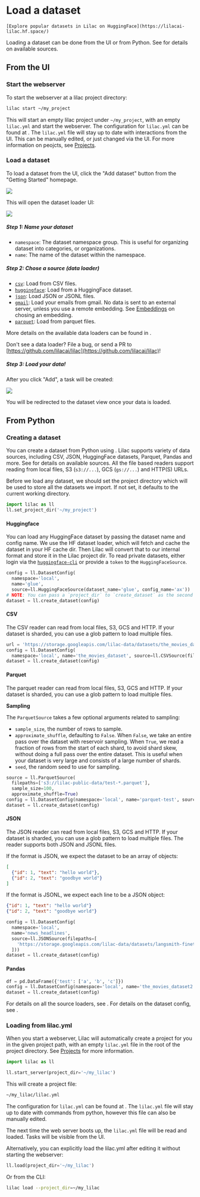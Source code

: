 # Load a dataset

```{tip}
[Explore popular datasets in Lilac on HuggingFace](https://lilacai-lilac.hf.space/)
```

Loading a dataset can be done from the UI or from Python. See [](#lilac.sources) for details on
available sources.

## From the UI

### Start the webserver

To start the webserver at a lilac project directory:

```sh
lilac start ~/my_project
```

This will start an empty lilac project under `~/my_project`, with an empty `lilac.yml` and start the
webserver. The configuration for `lilac.yml` can be found at [](#Config). The `lilac.yml` file will
stay up to date with interactions from the UI. This can be manually edited, or just changed via the
UI. For more information on peojcts, see [Projects](../projects/projects.md).

### Load a dataset

To load a dataset from the UI, click the "Add dataset" button from the "Getting Started" homepage.

<img src="../_static/dataset/dataset_getting_started.png"></img>

This will open the dataset loader UI:

<img src="../_static/dataset/dataset_load.png"></img>

##### Step 1: Name your dataset

- `namespace`: The dataset namespace group. This is useful for organizing dataset into categories,
  or organizations.
- `name`: The name of the dataset within the namespace.

##### Step 2: Chose a source (data loader)

- [`csv`](#lilac.sources.CSVSource): Load from CSV files.
- [`huggingface`](#lilac.sources.HuggingFaceSource): Load from a HuggingFace dataset.
- [`json`](#lilac.sources.JSONSource): Load JSON or JSONL files.
- [`gmail`](#lilac.sources.GmailSource): Load your emails from gmail. No data is sent to an external
  server, unless you use a remote embedding. See [Embeddings](../embeddings/embeddings.md) on
  chosing an embedding.
- [`parquet`](#lilac.sources.ParquetSource): Load from parquet files.

More details on the available data loaders can be found in [](#lilac.sources).

Don't see a data loader? File a bug, or send a PR to
[https://github.com/lilacai/lilac](https://github.com/lilacai/lilac)!

##### Step 3: Load your data!

After you click "Add", a task will be created:

<img src="../_static/dataset/dataset_load_tasks.png"></img>

You will be redirected to the dataset view once your data is loaded.

## From Python

### Creating a dataset

You can create a dataset from Python using [](#lilac.create_dataset). Lilac supports variety of data
sources, including CSV, JSON, HuggingFace datasets, Parquet, Pandas and more. See [](#lilac.sources)
for details on available sources. All the file based readers support reading from local files, S3
(`s3://...`), GCS (`gs://...`) and HTTP(S) URLs.

Before we load any dataset, we should set the project directory which will be used to store all the
datasets we import. If not set, it defaults to the current working directory.

```python
import lilac as ll
ll.set_project_dir('~/my_project')
```

#### Huggingface

You can load any HuggingFace dataset by passing the dataset name and config name. We use the HF
dataset loader, which will fetch and cache the dataset in your HF cache dir. Then Lilac will convert
that to our internal format and store it in the Lilac project dir. To read private datasets, either
login via the [`huggingface-cli`](https://huggingface.co/docs/huggingface_hub/quick-start#login) or
provide a `token` to the `HuggingFaceSource`.

```python
config = ll.DatasetConfig(
  namespace='local',
  name='glue',
  source=ll.HuggingFaceSource(dataset_name='glue', config_name='ax'))
# NOTE: You can pass a `project_dir` to `create_dataset` as the second argument.
dataset = ll.create_dataset(config)
```

#### CSV

The CSV reader can read from local files, S3, GCS and HTTP. If your dataset is sharded, you can use
a glob pattern to load multiple files.

```python
url = 'https://storage.googleapis.com/lilac-data/datasets/the_movies_dataset/the_movies_dataset.csv'
config = ll.DatasetConfig(
  namespace='local', name='the_movies_dataset', source=ll.CSVSource(filepaths=[url]))
dataset = ll.create_dataset(config)
```

#### Parquet

The parquet reader can read from local files, S3, GCS and HTTP. If your dataset is sharded, you can
use a glob pattern to load multiple files.

**Sampling**

The `ParquetSource` takes a few optional arguments related to sampling:

- `sample_size`, the number of rows to sample.
- `approximate_shuffle`, defaulting to `False`. When `False`, we take an entire pass over the
  dataset with reservoir sampling. When `True`, we read a fraction of rows from the start of each
  shard, to avoid shard skew, without doing a full pass over the entire dataset. This is useful when
  your dataset is very large and consists of a large number of shards.
- `seed`, the random seed to use for sampling.

```python
source = ll.ParquetSource(
  filepaths=['s3://lilac-public-data/test-*.parquet'],
  sample_size=100,
  approximate_shuffle=True)
config = ll.DatasetConfig(namespace='local', name='parquet-test', source=source)
dataset = ll.create_dataset(config)
```

#### JSON

The JSON reader can read from local files, S3, GCS and HTTP. If your dataset is sharded, you can use
a glob pattern to load multiple files. The reader supports both JSON and JSONL files.

If the format is JSON, we expect the dataset to be an array of objects:

```json
[
  {"id": 1, "text": "hello world"},
  {"id": 2, "text": "goodbye world"}
]
```

If the format is JSONL, we expect each line to be a JSON object:

```json
{"id": 1, "text": "hello world"}
{"id": 2, "text": "goodbye world"}
```

```python
config = ll.DatasetConfig(
  namespace='local',
  name='news_headlines',
  source=ll.JSONSource(filepaths=[
    'https://storage.googleapis.com/lilac-data/datasets/langsmith-finetuning-rag/rag.jsonl'
  ]))
dataset = ll.create_dataset(config)
```

#### Pandas

```python
df = pd.DataFrame({'test': ['a', 'b', 'c']})
config = ll.DatasetConfig(namespace='local', name='the_movies_dataset2', source=ll.PandasSource(df))
dataset = ll.create_dataset(config)
```

For details on all the source loaders, see [](#lilac.sources). For details on the dataset config,
see [](#lilac.DatasetConfig).

### Loading from lilac.yml

When you start a webserver, Lilac will automatically create a project for you in the given project
path, with an empty `lilac.yml` file in the root of the project directory. See
[Projects](../projects/projects.md) for more information.

```python
import lilac as ll

ll.start_server(project_dir='~/my_lilac')
```

This will create a project file:

```sh
~/my_lilac/lilac.yml
```

The configuration for `lilac.yml` can be found at [](#Config). The `lilac.yml` file will stay up to
date with commands from python, however this file can also be manually edited.

The next time the web server boots up, the `lilac.yml` file will be read and loaded. Tasks will be
visible from the UI.

Alternatively, you can explicitly load the lilac.yml after editing it without starting the
webserver:

```python
ll.load(project_dir='~/my_lilac')
```

Or from the CLI:

```sh
lilac load --project_dir=~/my_lilac
```
